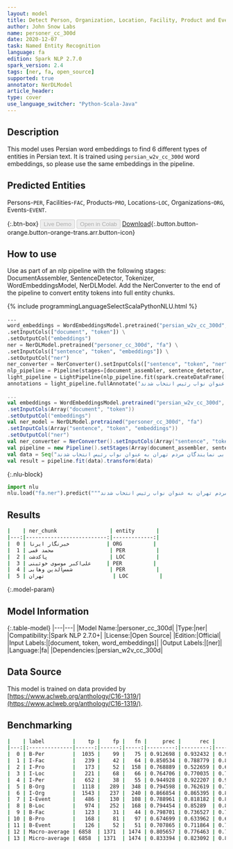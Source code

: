 ```yaml
---
layout: model
title: Detect Person, Organization, Location, Facility, Product and Event entities in Persian (persian_w2v_cc_300d)
author: John Snow Labs
name: personer_cc_300d
date: 2020-12-07
task: Named Entity Recognition
language: fa
edition: Spark NLP 2.7.0
spark_version: 2.4
tags: [ner, fa, open_source]
supported: true
annotator: NerDLModel
article_header:
type: cover
use_language_switcher: "Python-Scala-Java"
---
```


## Description

This model uses Persian word embeddings to find 6 different types of entities in Persian text. It is trained using `persian_w2v_cc_300d` word embeddings, so please use the same embeddings in the pipeline.


## Predicted Entities

Persons-`PER`, Facilities-`FAC`, Products-`PRO`, Locations-`LOC`, Organizations-`ORG`, Events-`EVENT`.

{:.btn-box}
<button class="button button-orange" disabled>Live Demo</button>
<button class="button button-orange" disabled>Open in Colab</button>
[Download](https://s3.amazonaws.com/auxdata.johnsnowlabs.com/public/models/personer_cc_300d_fa_2.7.0_2.4_1607339059321.zip){:.button.button-orange.button-orange-trans.arr.button-icon}

## How to use

Use as part of an nlp pipeline with the following stages: DocumentAssembler, SentenceDetector, Tokenizer, WordEmbeddingsModel, NerDLModel. Add the NerConverter to the end of the pipeline to convert entity tokens into full entity chunks.

<div class="tabs-box" markdown="1">
{% include programmingLanguageSelectScalaPythonNLU.html %}

```python
...
word_embeddings = WordEmbeddingsModel.pretrained("persian_w2v_cc_300d", "fa") \
.setInputCols(["document", "token"]) \
.setOutputCol("embeddings")
ner = NerDLModel.pretrained("personer_cc_300d", "fa") \
.setInputCols(["sentence", "token", "embeddings"]) \
.setOutputCol("ner")
ner_converter = NerConverter().setInputCols(["sentence", "token", "ner"]).setOutputCol("ner_chunk")
nlp_pipeline = Pipeline(stages=[document_assembler, sentence_detector, tokenizer, word_embeddings, ner, ner_converter])
light_pipeline = LightPipeline(nlp_pipeline.fit(spark.createDataFrame([['']]).toDF("text")))
annotations = light_pipeline.fullAnnotate("به گزارش خبرنگار ایرنا ، بر اساس تصمیم این مجمع ، محمد قمی نماینده مردم پاکدشت به عنوان رئیس و علی‌اکبر موسوی خوئینی و شمس‌الدین وهابی نمایندگان مردم تهران به عنوان نواب رئیس انتخاب شدند")
```

```scala
...
val embeddings = WordEmbeddingsModel.pretrained("persian_w2v_cc_300d", "fa") 
.setInputCols(Array("document", "token"))
.setOutputCol("embeddings")
val ner_model = NerDLModel.pretrained("personer_cc_300d", "fa")
.setInputCols(Array("sentence", "token", "embeddings"))
.setOutputCol("ner")
val ner_converter = NerConverter().setInputCols(Array("sentence", "token", "ner")).setOutputCol("ner_chunk")
val pipeline = new Pipeline().setStages(Array(document_assembler, sentence_detector, tokenizer, embeddings, ner_model, ner_converter))
val data = Seq("به گزارش خبرنگار ایرنا ، بر اساس تصمیم این مجمع ، محمد قمی نماینده مردم پاکدشت به عنوان رئیس و علی‌اکبر موسوی خوئینی و شمس‌الدین وهابی نمایندگان مردم تهران به عنوان نواب رئیس انتخاب شدند").toDF("text")
val result = pipeline.fit(data).transform(data)
```


{:.nlu-block}
```python
import nlu
nlu.load("fa.ner").predict("""به گزارش خبرنگار ایرنا ، بر اساس تصمیم این مجمع ، محمد قمی نماینده مردم پاکدشت به عنوان رئیس و علی‌اکبر موسوی خوئینی و شمس‌الدین وهابی نمایندگان مردم تهران به عنوان نواب رئیس انتخاب شدند""")
```

</div>

## Results

```bash
|    | ner_chunk                 | entity       |
|---:|--------------------------:|-------------:|
|  0 | خبرنگار ایرنا            | ORG          |
|  1 | محمد قمی                  | PER          |
|  2 | پاکدشت                    | LOC          |
|  3 | علی‌اکبر موسوی خوئینی     | PER          |
|  4 | شمس‌الدین وهابی            | PER          |
|  5 | تهران                      | LOC          |

```

{:.model-param}
## Model Information

{:.table-model}
|---|---|
|Model Name:|personer_cc_300d|
|Type:|ner|
|Compatibility:|Spark NLP 2.7.0+|
|License:|Open Source|
|Edition:|Official|
|Input Labels:|[document, token, word_embeddings]|
|Output Labels:|[ner]|
|Language:|fa|
|Dependencies:|persian_w2v_cc_300d|

## Data Source

This model is trained on data provided by [https://www.aclweb.org/anthology/C16-1319/](https://www.aclweb.org/anthology/C16-1319/).

## Benchmarking

```bash
|    | label         |    tp |    fp |   fn |     prec |      rec |       f1 |
|---:|:--------------|------:|------:|-----:|---------:|---------:|---------:|
|  0 | B-Per         |  1035 |    99 |   75 | 0.912698 | 0.932432 | 0.92246  |
|  1 | I-Fac         |   239 |    42 |   64 | 0.850534 | 0.788779 | 0.818493 |
|  2 | I-Pro         |   173 |    52 |  158 | 0.768889 | 0.522659 | 0.622302 |
|  3 | I-Loc         |   221 |    68 |   66 | 0.764706 | 0.770035 | 0.767361 |
|  4 | I-Per         |   652 |    38 |   55 | 0.944928 | 0.922207 | 0.933429 |
|  5 | B-Org         |  1118 |   289 |  348 | 0.794598 | 0.762619 | 0.778281 |
|  6 | I-Org         |  1543 |   237 |  240 | 0.866854 | 0.865395 | 0.866124 |
|  7 | I-Event       |   486 |   130 |  108 | 0.788961 | 0.818182 | 0.803306 |
|  8 | B-Loc         |   974 |   252 |  168 | 0.794454 | 0.85289  | 0.822635 |
|  9 | B-Fac         |   123 |    31 |   44 | 0.798701 | 0.736527 | 0.766355 |
| 10 | B-Pro         |   168 |    81 |   97 | 0.674699 | 0.633962 | 0.653697 |
| 11 | B-Event       |   126 |    52 |   51 | 0.707865 | 0.711864 | 0.709859 |
| 12 | Macro-average | 6858  | 1371  | 1474 | 0.805657 | 0.776463 | 0.790791 |
| 13 | Micro-average | 6858  | 1371  | 1474 | 0.833394 | 0.823092 | 0.828211 |
```